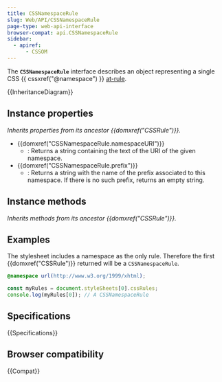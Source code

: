 ```yaml
---
title: CSSNamespaceRule
slug: Web/API/CSSNamespaceRule
page-type: web-api-interface
browser-compat: api.CSSNamespaceRule
sidebar:
  - apiref:
      - CSSOM
---
```


The **`CSSNamespaceRule`** interface describes an object representing a single CSS {{ cssxref("@namespace") }} [at-rule](/en-US/docs/Web/CSS/CSS_syntax/At-rule).

{{InheritanceDiagram}}

## Instance properties

_Inherits properties from its ancestor {{domxref("CSSRule")}}._

- {{domxref("CSSNamespaceRule.namespaceURI")}}
  - : Returns a string containing the text of the URI of the given namespace.
- {{domxref("CSSNamespaceRule.prefix")}}
  - : Returns a string with the name of the prefix associated to this namespace. If there is no such prefix, returns an empty string.

## Instance methods

_Inherits methods from its ancestor {{domxref("CSSRule")}}._

## Examples

The stylesheet includes a namespace as the only rule. Therefore the first {{domxref("CSSRule")}} returned will be a `CSSNamespaceRule`.

```css
@namespace url(http://www.w3.org/1999/xhtml);
```

```js
const myRules = document.styleSheets[0].cssRules;
console.log(myRules[0]); // A CSSNamespaceRule
```

## Specifications

{{Specifications}}

## Browser compatibility

{{Compat}}
